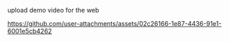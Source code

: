 upload demo video for the  web

https://github.com/user-attachments/assets/02c26166-1e87-4436-91e1-6001e5cb4262
